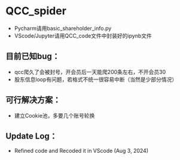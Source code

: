# QCC_spider

- Pycharm请用basic_shareholder_info.py
- VScode/Jupyter请用QCC_code文件中封装好的ipynb文件

## 目前已知bug：
- qcc爬久了会被封号，开会员后一天能爬200条左右，不开会员30
- 股东信息loop有问题，若格式不统一很容易中断（当然是少部分情况）


## 可行解决方案：
- 建立Cookie池，多要几个账号轮换
  
## Update Log：

- Refined code and Recoded it in VScode (Aug 3, 2024)
